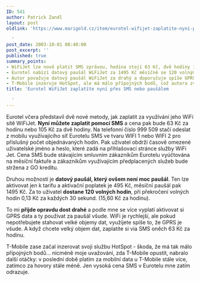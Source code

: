 ```yaml
---
ID: 541
author: Patrick Zandl
layout: post
oldlink: 'https://www.marigold.cz/item/eurotel-wifijet-zaplatite-nyni-pres-sms-nebo-pausalem

  '
post_date: 2003-10-01 08:40:00
post_excerpt: ''
published: true
summary_points:
- WiFiJet lze nově platit SMS zprávou, hodina stojí 63 Kč, dvě hodiny 105 Kč.
- Eurotel nabízí datový paušál WiFiJet za 1495 Kč měsíčně se 120 volnými hodinami.
- Autor považuje datový paušál WiFiJet za drahý a doporučuje spíše GPRS data.
- T-Mobile inzeruje HotSpot, ale má málo přípojných bodů, což autora zvažuje.
title: 'Eurotel WiFiJet zaplatíte nyní přes SMS nebo paušálem

  '
---
```


<p>
Eurotel včera představil dvě nové metody, jak zaplatit za využívání jeho WiFi sítě WiFiJet. <STRONG>Nyní můžete zaplatit pomocí SMS</STRONG> a cena pak bude 63 Kč za hodinu nebo 105 Kč za dvě hodiny. Na telefonní číslo 999 509 stačí odeslat z mobilu využívajícího síť Eurotelu SMS ve tvaru WIFI 1 nebo WIFI 2 pro příslušný počet objednávaných hodin. Pak uživatel obdrží časově omezené uživatelské jméno a heslo, které zadá na přihlašovací stránce služby WiFi Jet. Cena SMS bude stávajícím smluvním zákazníkům Eurotelu vyúčtována na měsíční faktuře a zákazníkům využívajícím předplacených služeb bude stržena z GO kreditu. </p>

<p>
Druhou možností je <STRONG>datový paušál, který ovšem není moc paušál</STRONG>. Ten lze aktivovat jen k tarifu a aktivační poplatek je 495 Kč, měsíční paušál pak 1495 Kč. Za to uživatel <STRONG>dostane 120 volných hodin</STRONG>, při překročení volných hodin 0,13 Kč za každých 30 sekund. (15,60 Kč za hodinu). </p>

<p>
To mi <STRONG>přijde opravdu dost drahé</STRONG> a podle mne se více vyplatí aktivovat si GPRS data a ty používat za paušál všude. WiFi je rychlejší, ale pokud nepotřebujete stahovat velké objemy dat, využijete spíše to, že GPRS je všude. A když chcete velký objem dat, zaplatíte si via SMS oněch 63 Kč za hodinu. </p>

<p>
T-Mobile zase začal inzerovat svoji službu HotSpot - škoda, že má tak málo přípojných bodů... nicméně moje uvažování, zda T-Mobile opustit, nabralo další otáčky: v poslední době platím za mobilní data u T-Mobile stále více, zatímco za hovory stále méně. Jen vysoká cena SMS v Eurotelu mne zatím odrazuje. </p>